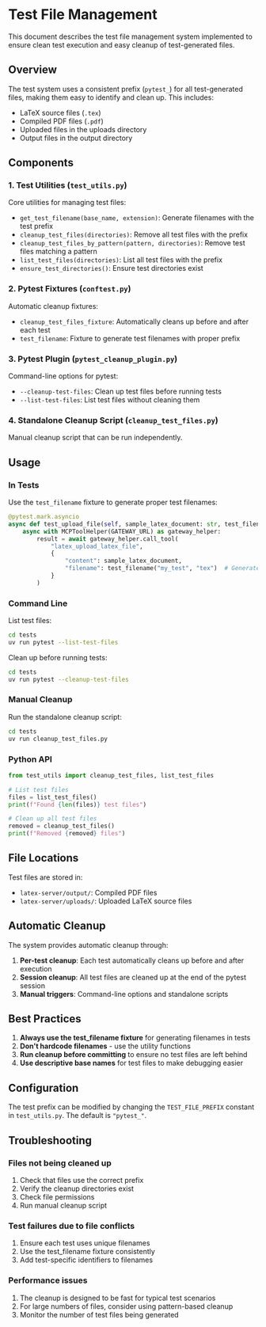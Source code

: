 # Test File Management

This document describes the test file management system implemented to ensure clean test execution and easy cleanup of test-generated files.

## Overview

The test system uses a consistent prefix (`pytest_`) for all test-generated files, making them easy to identify and clean up. This includes:

- LaTeX source files (`.tex`)
- Compiled PDF files (`.pdf`)
- Uploaded files in the uploads directory
- Output files in the output directory

## Components

### 1. Test Utilities (`test_utils.py`)

Core utilities for managing test files:

- `get_test_filename(base_name, extension)`: Generate filenames with the test prefix
- `cleanup_test_files(directories)`: Remove all test files with the prefix
- `cleanup_test_files_by_pattern(pattern, directories)`: Remove test files matching a pattern
- `list_test_files(directories)`: List all test files with the prefix
- `ensure_test_directories()`: Ensure test directories exist

### 2. Pytest Fixtures (`conftest.py`)

Automatic cleanup fixtures:

- `cleanup_test_files_fixture`: Automatically cleans up before and after each test
- `test_filename`: Fixture to generate test filenames with proper prefix

### 3. Pytest Plugin (`pytest_cleanup_plugin.py`)

Command-line options for pytest:

- `--cleanup-test-files`: Clean up test files before running tests
- `--list-test-files`: List test files without cleaning them

### 4. Standalone Cleanup Script (`cleanup_test_files.py`)

Manual cleanup script that can be run independently.

## Usage

### In Tests

Use the `test_filename` fixture to generate proper test filenames:

```python
@pytest.mark.asyncio
async def test_upload_file(self, sample_latex_document: str, test_filename):
    async with MCPToolHelper(GATEWAY_URL) as gateway_helper:
        result = await gateway_helper.call_tool(
            "latex_upload_latex_file",
            {
                "content": sample_latex_document,
                "filename": test_filename("my_test", "tex")  # Generates "pytest_my_test.tex"
            }
        )
```

### Command Line

List test files:
```bash
cd tests
uv run pytest --list-test-files
```

Clean up before running tests:
```bash
cd tests
uv run pytest --cleanup-test-files
```

### Manual Cleanup

Run the standalone cleanup script:
```bash
cd tests
uv run cleanup_test_files.py
```

### Python API

```python
from test_utils import cleanup_test_files, list_test_files

# List test files
files = list_test_files()
print(f"Found {len(files)} test files")

# Clean up all test files
removed = cleanup_test_files()
print(f"Removed {removed} files")
```

## File Locations

Test files are stored in:

- `latex-server/output/`: Compiled PDF files
- `latex-server/uploads/`: Uploaded LaTeX source files

## Automatic Cleanup

The system provides automatic cleanup through:

1. **Per-test cleanup**: Each test automatically cleans up before and after execution
2. **Session cleanup**: All test files are cleaned up at the end of the pytest session
3. **Manual triggers**: Command-line options and standalone scripts

## Best Practices

1. **Always use the test_filename fixture** for generating filenames in tests
2. **Don't hardcode filenames** - use the utility functions
3. **Run cleanup before committing** to ensure no test files are left behind
4. **Use descriptive base names** for test files to make debugging easier

## Configuration

The test prefix can be modified by changing the `TEST_FILE_PREFIX` constant in `test_utils.py`. The default is `"pytest_"`.

## Troubleshooting

### Files not being cleaned up

1. Check that files use the correct prefix
2. Verify the cleanup directories exist
3. Check file permissions
4. Run manual cleanup script

### Test failures due to file conflicts

1. Ensure each test uses unique filenames
2. Use the test_filename fixture consistently
3. Add test-specific identifiers to filenames

### Performance issues

1. The cleanup is designed to be fast for typical test scenarios
2. For large numbers of files, consider using pattern-based cleanup
3. Monitor the number of test files being generated 
